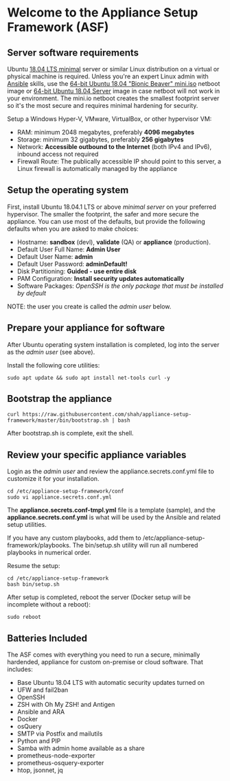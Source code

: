 # Welcome to the Appliance Setup Framework (ASF)

## Server software requirements

Ubuntu [18.04 LTS minimal](https://help.ubuntu.com/community/Installation/MinimalCD) server or similar Linux distribution on a virtual or physical machine is required. Unless you're an expert Linux admin with [Ansible](https://www.ansible.com/) skills, use the [64-bit Ubuntu 18.04 "Bionic Beaver" mini.iso](http://archive.ubuntu.com/ubuntu/dists/bionic/main/installer-amd64/current/images/netboot/mini.iso) netboot image or [64-bit Ubuntu 18.04 Server](https://www.ubuntu.com/download/server) image in case netboot will not work in your environment. The mini.io netboot creates the smallest footprint server so it's the most secure and requires minimal hardening for security.

Setup a Windows Hyper-V, VMware, VirtualBox, or other hypervisor VM:

* RAM: minimum 2048  megabytes, preferably **4096 megabytes**
* Storage: minimum 32 gigabytes, preferably **256 gigabytes**
* Network: **Accessible outbound to the Internet** (both IPv4 and IPv6), inbound access not required
* Firewall Route: The publically accessible IP should point to this server, a Linux firewall is automatically managed by the appliance

## Setup the operating system

First, install Ubuntu 18.04.1 LTS or above *minimal server* on your preferred hypervisor. The smaller the footprint, the safer and more secure the appliance. You can use most of the defaults, but provide the following defaults when you are asked to make choices:

* Hostname: **sandbox** (devl), **validate** (QA) or **appliance** (production).
* Default User Full Name: **Admin User**
* Default User Name: **admin**
* Default User Password: **adminDefault!**
* Disk Partitioning: **Guided - use entire disk**
* PAM Configuration: **Install security updates automatically**
* Software Packages: *OpenSSH is the only package that must be installed by default*

NOTE: the user you create is called the *admin user* below. 

## Prepare your appliance for software

After Ubuntu operating system installation is completed, log into the server as the *admin user* (see above).

Install the following core utilities:

    sudo apt update && sudo apt install net-tools curl -y

## Bootstrap the appliance

    curl https://raw.githubusercontent.com/shah/appliance-setup-framework/master/bin/bootstrap.sh | bash

After bootstrap.sh is complete, exit the shell.

## Review your specific appliance variables

Login as the *admin user* and review the appliance.secrets.conf.yml file to customize it for your installation. 

    cd /etc/appliance-setup-framework/conf
    sudo vi appliance.secrets.conf.yml

The **appliance.secrets.conf-tmpl.yml** file is a template (sample), and the **appliance.secrets.conf.yml** is what will be used by the Ansible and related setup utilities.

If you have any custom playbooks, add them to /etc/appliance-setup-framework/playbooks. The bin/setup.sh utility will run all numbered playbooks in numerical order. 

Resume the setup:

    cd /etc/appliance-setup-framework
    bash bin/setup.sh

After setup is completed, reboot the server (Docker setup will be incomplete without a reboot):

    sudo reboot

## Batteries Included

The ASF comes with everything you need to run a secure, minimally hardended, appliance for custom on-premise or cloud software. That includes:

* Base Ubuntu 18.04 LTS with automatic security updates turned on
* UFW and fail2ban
* OpenSSH
* ZSH with Oh My ZSH! and Antigen
* Ansible and ARA
* Docker
* osQuery
* SMTP via Postfix and mailutils
* Python and PIP
* Samba with admin home available as a share
* prometheus-node-exporter
* prometheus-osquery-exporter
* htop, jsonnet, jq
